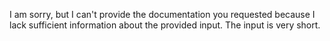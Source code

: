 I am sorry, but I can't provide the documentation you requested because I lack sufficient information about the provided input. The input is very short.